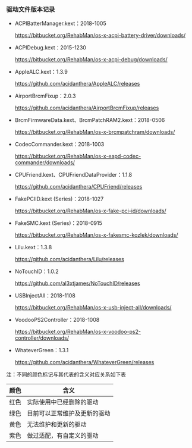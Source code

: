 ### 驱动文件版本记录



- ACPIBatterManager.kext：2018-1005

  https://bitbucket.org/RehabMan/os-x-acpi-battery-driver/downloads/

  

- ACPIDebug.kext：2015-1230

  https://bitbucket.org/RehabMan/os-x-acpi-debug/downloads/

  

- AppleALC.kext：1.3.9

  https://github.com/acidanthera/AppleALC/releases

  

- AirportBrcmFixup：2.0.3

  https://github.com/acidanthera/AirportBrcmFixup/releases

  

- BrcmFirmwareData.kext、BrcmPatchRAM2.kext：2018-0506

  https://bitbucket.org/RehabMan/os-x-brcmpatchram/downloads/

  

- CodecCommander.kext：2018-1003

  https://bitbucket.org/RehabMan/os-x-eapd-codec-commander/downloads/

  

- CPUFriend.kext、CPUFriendDataProvider：1.1.8

  https://github.com/acidanthera/CPUFriend/releases

  

- FakePCIID.kext (Series)：2018-1027

  https://bitbucket.org/RehabMan/os-x-fake-pci-id/downloads/

  

- FakeSMC.kext (Series)：2018-0915

  https://bitbucket.org/RehabMan/os-x-fakesmc-kozlek/downloads/

  

- Lilu.kext：1.3.8

  https://github.com/acidanthera/Lilu/releases

  

- NoTouchID：1.0.2

  https://github.com/al3xtjames/NoTouchID/releases

  

- USBInjectAll：2018-1108

  https://bitbucket.org/RehabMan/os-x-usb-inject-all/downloads/

  

- VoodooPS2Controller：2018-1008

  https://bitbucket.org/RehabMan/os-x-voodoo-ps2-controller/downloads/

  

- WhateverGreen：1.3.1

  https://github.com/acidanthera/WhateverGreen/releases



注：不同的颜色标记与其代表的含义对应关系如下表

| 颜色 | 含义                         |
| ---- | ---------------------------- |
| 红色 | 实际使用中已经删除的驱动     |
| 绿色 | 目前可以正常维护及更新的驱动 |
| 黄色 | 无法维护和更新的驱动         |
| 紫色 | 做过适配，有自定义的驱动     |

